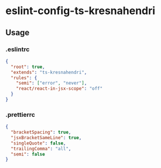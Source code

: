 # eslint-config-ts-kresnahendri

## Usage

### .eslintrc

```json
{
  "root": true,
  "extends": "ts-kresnahendri",
  "rules": {
    "semi": ["error", "never"],
    "react/react-in-jsx-scope": "off"
  }
}
```

### .prettierrc

```json
{
  "bracketSpacing": true,
  "jsxBracketSameLine": true,
  "singleQuote": false,
  "trailingComma": "all",
  "semi": false
}
```
